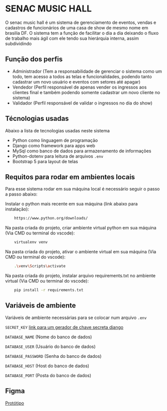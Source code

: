 # SENAC MUSIC HALL
O senac music hall é um sistema de gerenciamento de eventos, vendas e cadastros de funcionários de uma casa de show de mesmo nome em brasilia DF. O sistema tem  a função de facilitar o dia a dia deixando o fluxo de trabalho mais ágil com ele tendo sua hierárquia interna, assim subdividindo

## Função dos perfis
- Administrador (Tem a responsabilidade de gerenciar o sistema como um todo, tem acesso a todos as telas e funcionalidades, podendo tanto cadastrar um novo usuário e eventos com setores até apagar)
- Vendedor (Perfil responsável de apenas vender os ingressos aos clientes final e também podendo somente cadastrar um novo cliente no sistema)
- Validador (Perfil responsável de validar o ingressos no dia do show)

## Técnologias usadas
Abaixo a lista de tecnologias usadas neste sistema
- Python como linguagem de programação
- Django como framework para apps web
- MySql como banco de dados para armazenamento de informações
- Python-dotenv para leitura de arquivos `.env`
- Bootstrap 5 para layout de telas 

## Requitos para rodar em ambientes locais
Para esse sistema rodar em sua máquina local é necessário seguir o passo a passo abaixo:

Instalar o python mais recente em sua máquina (link abaixo para instalação):
``` bash
    https://www.python.org/downloads/
```

Na pasta criada do projeto, criar ambiente virtual python em sua máquina (Via CMD ou terminal do vscode):
```bash
    virtualenv venv
```

Na pasta criada do projeto, ativar o ambiente virtual em sua máquina (Via CMD ou terminal do vscode):
```bash
    .\venv\Scripts\activate
```

Na pasta criada do projeto, instalar arquivo requirements.txt no ambiente virtual (Via CMD ou terminal do vscode):
```bash
    pip install -r requirements.txt
```

## Variáveis de ambiente
Variáveis de ambiente necessárias para se colocar num arquivo `.env`

`SECRET_KEY` [link para um gerador de chave secreta django](https://django-secret-key-generator.netlify.app/)

`DATABASE_NAME` (Nome do banco de dados)

`DATABASE_USER` (Usuário do banco de dados)

`DATABASE_PASSWORD` (Senha do banco de dados)

`DATABASE_HOST` (Host do banco de dados)

`DATABASE_PORT` (Posta do banco de dados)

## Figma
[Protótipo](https://www.figma.com/proto/akRDlAvVWuKGKvRvDFvoGb/music-hall?node-id=24-1311&t=aeDivQclMouuKIVF-1&scaling=min-zoom&content-scaling=fixed&page-id=0%3A1&starting-point-node-id=24%3A1311)